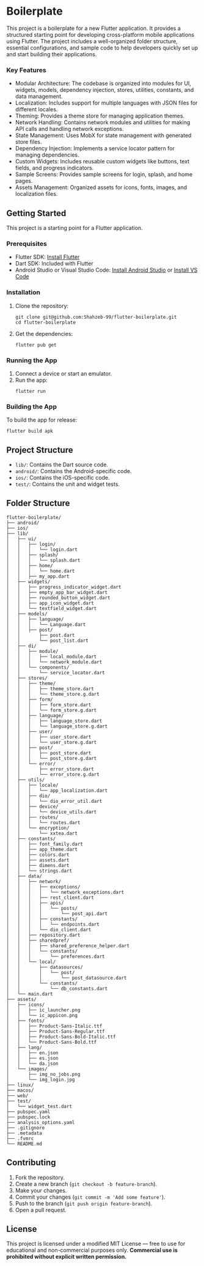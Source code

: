 
# Boilerplate  
  
This project is a boilerplate for a new Flutter application. It provides a structured starting point for developing cross-platform mobile applications using Flutter. The project includes a well-organized folder structure, essential configurations, and sample code to help developers quickly set up and start building their applications.  
  
### Key Features  
  
- Modular Architecture: The codebase is organized into modules for UI, widgets, models, dependency injection, stores, utilities, constants, and data management.  
- Localization: Includes support for multiple languages with JSON files for different locales.  
- Theming: Provides a theme store for managing application themes.  
- Network Handling: Contains network modules and utilities for making API calls and handling network exceptions.  
- State Management: Uses MobX for state management with generated store files.  
- Dependency Injection: Implements a service locator pattern for managing dependencies.  
- Custom Widgets: Includes reusable custom widgets like buttons, text fields, and progress indicators.  
- Sample Screens: Provides sample screens for login, splash, and home pages.  
- Assets Management: Organized assets for icons, fonts, images, and localization files.  
  
## Getting Started  
  
This project is a starting point for a Flutter application.  
  
### Prerequisites  
  
- Flutter SDK: [Install Flutter](https://flutter.dev/docs/get-started/install)  
- Dart SDK: Included with Flutter  
- Android Studio or Visual Studio Code: [Install Android Studio](https://developer.android.com/studio) or [Install VS Code](https://code.visualstudio.com/)  
  
### Installation  
  
1. Clone the repository:  
   ```  
   git clone git@github.com:Shahzeb-99/flutter-boilerplate.git  
   cd flutter-boilerplate  
   ```  
  
2. Get the dependencies:  
   ```  
   flutter pub get  
   ```  
  
### Running the App  
  
1. Connect a device or start an emulator.  
2. Run the app:  
   ```  
   flutter run  
   ```  
  
### Building the App  
  
To build the app for release:  
```  
flutter build apk  
```  
  
## Project Structure  
  
- `lib/`: Contains the Dart source code.  
- `android/`: Contains the Android-specific code.  
- `ios/`: Contains the iOS-specific code.  
- `test/`: Contains the unit and widget tests.  
  
## Folder Structure  
  
```  
flutter-boilerplate/  
├── android/  
├── ios/  
├── lib/  
│   ├── ui/  
│   │   ├── login/  
│   │   │   └── login.dart  
│   │   ├── splash/  
│   │   │   └── splash.dart  
│   │   ├── home/  
│   │   │   └── home.dart  
│   │   ├── my_app.dart  
│   ├── widgets/  
│   │   ├── progress_indicator_widget.dart  
│   │   ├── empty_app_bar_widget.dart  
│   │   ├── rounded_button_widget.dart  
│   │   ├── app_icon_widget.dart  
│   │   └── textfield_widget.dart  
│   ├── models/  
│   │   ├── language/  
│   │   │   └── Language.dart  
│   │   ├── post/  
│   │       ├── post.dart  
│   │       └── post_list.dart  
│   ├── di/  
│   │   ├── module/  
│   │   │   ├── local_module.dart  
│   │   │   └── network_module.dart  
│   │   └── components/  
│   │       └── service_locator.dart  
│   ├── stores/  
│   │   ├── theme/  
│   │   │   ├── theme_store.dart  
│   │   │   └── theme_store.g.dart  
│   │   ├── form/  
│   │   │   ├── form_store.dart  
│   │   │   └── form_store.g.dart  
│   │   ├── language/  
│   │   │   ├── language_store.dart  
│   │   │   └── language_store.g.dart  
│   │   ├── user/  
│   │   │   ├── user_store.dart  
│   │   │   └── user_store.g.dart  
│   │   ├── post/  
│   │   │   ├── post_store.dart  
│   │   │   └── post_store.g.dart  
│   │   └── error/  
│   │       ├── error_store.dart  
│   │       └── error_store.g.dart  
│   ├── utils/  
│   │   ├── locale/  
│   │   │   └── app_localization.dart  
│   │   ├── dio/  
│   │   │   └── dio_error_util.dart  
│   │   ├── device/  
│   │   │   └── device_utils.dart  
│   │   ├── routes/  
│   │   │   └── routes.dart  
│   │   └── encryption/  
│   │       └── xxtea.dart  
│   ├── constants/  
│   │   ├── font_family.dart  
│   │   ├── app_theme.dart  
│   │   ├── colors.dart  
│   │   ├── assets.dart  
│   │   ├── dimens.dart  
│   │   └── strings.dart  
│   ├── data/  
│   │   ├── network/  
│   │   │   ├── exceptions/  
│   │   │   │   └── network_exceptions.dart  
│   │   │   ├── rest_client.dart  
│   │   │   ├── apis/  
│   │   │   │   └── posts/  
│   │   │   │       └── post_api.dart  
│   │   │   ├── constants/  
│   │   │   │   └── endpoints.dart  
│   │   │   └── dio_client.dart  
│   │   ├── repository.dart  
│   │   ├── sharedpref/  
│   │   │   ├── shared_preference_helper.dart  
│   │   │   └── constants/  
│   │   │       └── preferences.dart  
│   │   └── local/  
│   │       ├── datasources/  
│   │       │   └── post/  
│   │       │       └── post_datasource.dart  
│   │       └── constants/  
│   │           └── db_constants.dart  
│   └── main.dart  
├── assets/  
│   ├── icons/  
│   │   ├── ic_launcher.png  
│   │   └── ic_appicon.png  
│   ├── fonts/  
│   │   ├── Product-Sans-Italic.ttf  
│   │   ├── Product-Sans-Regular.ttf  
│   │   ├── Product-Sans-Bold-Italic.ttf  
│   │   └── Product-Sans-Bold.ttf  
│   ├── lang/  
│   │   ├── en.json  
│   │   ├── es.json  
│   │   └── da.json  
│   └── images/  
│       ├── img_no_jobs.png  
│       └── img_login.jpg  
├── linux/ 
├── macos/ 
├── web/ 
├── test/  
│   └── widget_test.dart  
├── pubspec.yaml  
├── pubspec.lock  
├── analysis_options.yaml  
├── .gitignore  
├── .metadata  
├── .fvmrc  
└── README.md  
```  

  
## Contributing  
  
1. Fork the repository.  
2. Create a new branch (`git checkout -b feature-branch`).  
3. Make your changes.  
4. Commit your changes (`git commit -m 'Add some feature'`).  
5. Push to the branch (`git push origin feature-branch`).  
6. Open a pull request.  
  

## License
This project is licensed under a modified MIT License — free to use for educational and non-commercial purposes only.
**Commercial use is prohibited without explicit written permission.**
